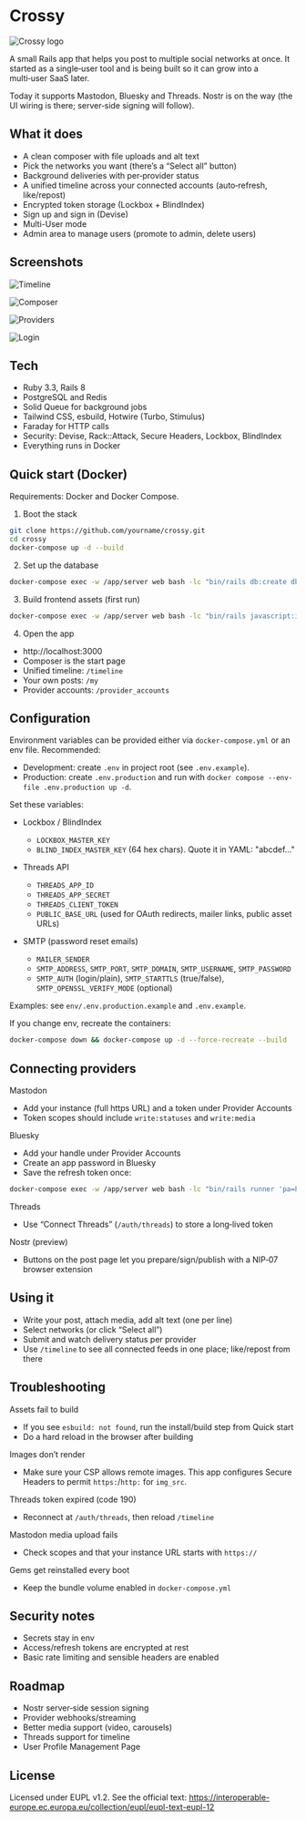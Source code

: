 # Crossy

![Crossy logo](https://github.com/gummipunkt/crossy/blob/main/server/app/assets/images/crossy_logo.svg)

A small Rails app that helps you post to multiple social networks at once. It started as a single‑user tool and is being built so it can grow into a multi‑user SaaS later.

Today it supports Mastodon, Bluesky and Threads. Nostr is on the way (the UI wiring is there; server‑side signing will follow).

## What it does

- A clean composer with file uploads and alt text
- Pick the networks you want (there’s a “Select all” button)
- Background deliveries with per‑provider status
- A unified timeline across your connected accounts (auto‑refresh, like/repost)
- Encrypted token storage (Lockbox + BlindIndex)
- Sign up and sign in (Devise)
- Multi-User mode
- Admin area to manage users (promote to admin, delete users)

## Screenshots

![Timeline](server/app/assets/samples/SCR-20251017-kanm.png)

![Composer](server/app/assets/samples/SCR-20251017-kcgi.png)

![Providers](server/app/assets/samples/SCR-20251017-kbon.png)

![Login](server/app/assets/samples/SCR-20251017-kbgb.jpeg)

## Tech

- Ruby 3.3, Rails 8
- PostgreSQL and Redis
- Solid Queue for background jobs
- Tailwind CSS, esbuild, Hotwire (Turbo, Stimulus)
- Faraday for HTTP calls
- Security: Devise, Rack::Attack, Secure Headers, Lockbox, BlindIndex
- Everything runs in Docker

## Quick start (Docker)

Requirements: Docker and Docker Compose.

1) Boot the stack

```bash
git clone https://github.com/yourname/crossy.git
cd crossy
docker-compose up -d --build
```

2) Set up the database

```bash
docker-compose exec -w /app/server web bash -lc "bin/rails db:create db:migrate"
```

3) Build frontend assets (first run)

```bash
docker-compose exec -w /app/server web bash -lc "bin/rails javascript:install:esbuild || true; bin/rails css:install:tailwind || true; npm install; bin/rails javascript:build && bin/rails css:build"
```

4) Open the app

- http://localhost:3000
- Composer is the start page
- Unified timeline: `/timeline`
- Your own posts: `/my`
- Provider accounts: `/provider_accounts`

## Configuration

Environment variables can be provided either via `docker-compose.yml` or an env file. Recommended:

- Development: create `.env` in project root (see `.env.example`).
- Production: create `.env.production` and run with `docker compose --env-file .env.production up -d`.

Set these variables:

- Lockbox / BlindIndex
  - `LOCKBOX_MASTER_KEY`
  - `BLIND_INDEX_MASTER_KEY` (64 hex chars). Quote it in YAML: "abcdef..."
- Threads API
  - `THREADS_APP_ID`
  - `THREADS_APP_SECRET`
  - `THREADS_CLIENT_TOKEN`
  - `PUBLIC_BASE_URL` (used for OAuth redirects, mailer links, public asset URLs)

- SMTP (password reset emails)
  - `MAILER_SENDER`
  - `SMTP_ADDRESS`, `SMTP_PORT`, `SMTP_DOMAIN`, `SMTP_USERNAME`, `SMTP_PASSWORD`
  - `SMTP_AUTH` (login/plain), `SMTP_STARTTLS` (true/false), `SMTP_OPENSSL_VERIFY_MODE` (optional)

Examples: see `env/.env.production.example` and `.env.example`.

If you change env, recreate the containers:

```bash
docker-compose down && docker-compose up -d --force-recreate --build
```

## Connecting providers

Mastodon
- Add your instance (full https URL) and a token under Provider Accounts
- Token scopes should include `write:statuses` and `write:media`

Bluesky
- Add your handle under Provider Accounts
- Create an app password in Bluesky
- Save the refresh token once:

```bash
docker-compose exec -w /app/server web bash -lc "bin/rails runner 'pa=ProviderAccount.where(provider: \"bluesky\").first; Posting::BlueskyClient.new(pa).login!(ENV.fetch(\"BSKY_APP_PASSWORD\"))'"
```

Threads
- Use “Connect Threads” (`/auth/threads`) to store a long‑lived token

Nostr (preview)
- Buttons on the post page let you prepare/sign/publish with a NIP‑07 browser extension

## Using it

- Write your post, attach media, add alt text (one per line)
- Select networks (or click “Select all”)
- Submit and watch delivery status per provider
- Use `/timeline` to see all connected feeds in one place; like/repost from there

## Troubleshooting

Assets fail to build
- If you see `esbuild: not found`, run the install/build step from Quick start
- Do a hard reload in the browser after building

Images don’t render
- Make sure your CSP allows remote images. This app configures Secure Headers to permit `https:`/`http:` for `img_src`.

Threads token expired (code 190)
- Reconnect at `/auth/threads`, then reload `/timeline`

Mastodon media upload fails
- Check scopes and that your instance URL starts with `https://`

Gems get reinstalled every boot
- Keep the bundle volume enabled in `docker-compose.yml`

## Security notes

- Secrets stay in env
- Access/refresh tokens are encrypted at rest
- Basic rate limiting and sensible headers are enabled

## Roadmap

- Nostr server‑side session signing
- Provider webhooks/streaming
- Better media support (video, carousels)
- Threads support for timeline
- User Profile Management Page

## License

Licensed under EUPL v1.2. See the official text: https://interoperable-europe.ec.europa.eu/collection/eupl/eupl-text-eupl-12



